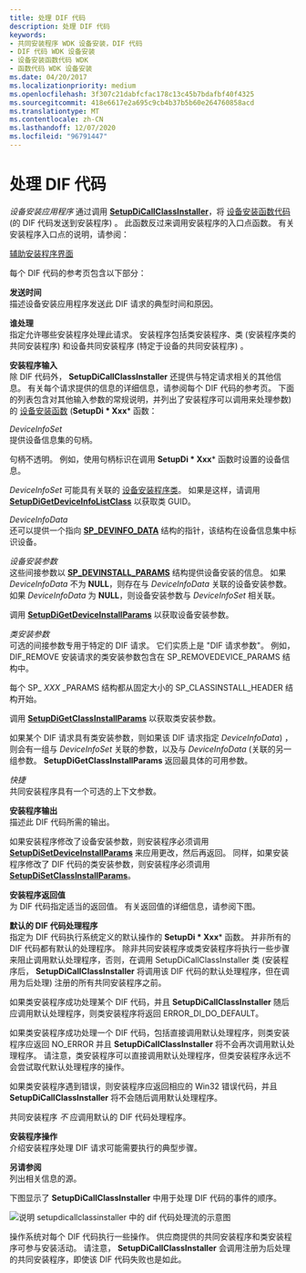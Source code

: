 ```yaml
---
title: 处理 DIF 代码
description: 处理 DIF 代码
keywords:
- 共同安装程序 WDK 设备安装，DIF 代码
- DIF 代码 WDK 设备安装
- 设备安装函数代码 WDK
- 函数代码 WDK 设备安装
ms.date: 04/20/2017
ms.localizationpriority: medium
ms.openlocfilehash: 3f307c21dabfcfac178c13c45b7bdafbf40f4325
ms.sourcegitcommit: 418e6617e2a695c9cb4b37b5b60e264760858acd
ms.translationtype: MT
ms.contentlocale: zh-CN
ms.lasthandoff: 12/07/2020
ms.locfileid: "96791447"
---
```

# <a name="handling-dif-codes"></a>处理 DIF 代码





*设备安装应用程序* 通过调用 [**SetupDiCallClassInstaller**](/windows/win32/api/setupapi/nf-setupapi-setupdicallclassinstaller)，将 [设备安装函数代码](/previous-versions/ff541307(v=vs.85)) (的 DIF 代码发送到安装程序) 。 此函数反过来调用安装程序的入口点函数。 有关安装程序入口点的说明，请参阅：

[辅助安装程序界面](co-installer-interface.md)

每个 DIF 代码的参考页包含以下部分：

<a href="" id="when-sent"></a>**发送时间**  
描述设备安装应用程序发送此 DIF 请求的典型时间和原因。

<a href="" id="who-handles"></a>**谁处理**  
指定允许哪些安装程序处理此请求。 安装程序包括类安装程序、类 (安装程序类的共同安装程序) 和设备共同安装程序 (特定于设备的共同安装程序) 。

<a href="" id="installer-input"></a>**安装程序输入**  
除 DIF 代码外， **SetupDiCallClassInstaller** 还提供与特定请求相关的其他信息。 有关每个请求提供的信息的详细信息，请参阅每个 DIF 代码的参考页。 下面的列表包含对其他输入参数的常规说明，并列出了安装程序可以调用来处理参数) 的 [设备安装函数](/previous-versions/ff541299(v=vs.85)) (**SetupDi * Xxx*** 函数：

<a href="" id="deviceinfoset"></a>*DeviceInfoSet*  
提供设备信息集的句柄。

句柄不透明。 例如，使用句柄标识在调用 **SetupDi * Xxx*** 函数时设置的设备信息。

*DeviceInfoSet* 可能具有关联的 [设备安装程序类](./overview-of-device-setup-classes.md)。 如果是这样，请调用 [**SetupDiGetDeviceInfoListClass**](/windows/win32/api/setupapi/nf-setupapi-setupdigetdeviceinfolistclass) 以获取类 GUID。

<a href="" id="deviceinfodata"></a>*DeviceInfoData*  
还可以提供一个指向 [**SP_DEVINFO_DATA**](/windows/win32/api/setupapi/ns-setupapi-sp_devinfo_data) 结构的指针，该结构在设备信息集中标识设备。

<a href="" id="device-installation-parameters-"></a>*设备安装参数*   
这些间接参数以 [**SP_DEVINSTALL_PARAMS**](/windows/win32/api/setupapi/ns-setupapi-sp_devinstall_params_a) 结构提供设备安装的信息。 如果 *DeviceInfoData* 不为 **NULL**，则存在与 *DeviceInfoData* 关联的设备安装参数。 如果 *DeviceInfoData* 为 **NULL**，则设备安装参数与 *DeviceInfoSet* 相关联。

调用 [**SetupDiGetDeviceInstallParams**](/windows/win32/api/setupapi/nf-setupapi-setupdigetdeviceinstallparamsa) 以获取设备安装参数。

<a href="" id="class-installation-parameters"></a>*类安装参数*  
可选的间接参数专用于特定的 DIF 请求。 它们实质上是 "DIF 请求参数"。 例如，DIF_REMOVE 安装请求的类安装参数包含在 SP_REMOVEDEVICE_PARAMS 结构中。

每个 SP_ *XXX* _PARAMS 结构都从固定大小的 SP_CLASSINSTALL_HEADER 结构开始。

调用 [**SetupDiGetClassInstallParams**](/windows/win32/api/setupapi/nf-setupapi-setupdigetclassinstallparamsa) 以获取类安装参数。

如果某个 DIF 请求具有类安装参数，则如果该 DIF 请求指定 *DeviceInfoData*) ，则会有一组与 *DeviceInfoSet* 关联的参数，以及与 *DeviceInfoData* (关联的另一组参数。 **SetupDiGetClassInstallParams** 返回最具体的可用参数。

<a href="" id="context"></a>*快捷*  
共同安装程序具有一个可选的上下文参数。

<a href="" id="installer-output"></a>**安装程序输出**  
描述此 DIF 代码所需的输出。

如果安装程序修改了设备安装参数，则安装程序必须调用 [**SetupDiSetDeviceInstallParams**](/windows/win32/api/setupapi/nf-setupapi-setupdisetdeviceinstallparamsa) 来应用更改，然后再返回。 同样，如果安装程序修改了 DIF 代码的类安装参数，则安装程序必须调用 [**SetupDiSetClassInstallParams**](/windows/win32/api/setupapi/nf-setupapi-setupdisetclassinstallparamsa)。

<a href="" id="installer-return-value"></a>**安装程序返回值**  
为 DIF 代码指定适当的返回值。 有关返回值的详细信息，请参阅下图。

<a href="" id="default-dif-code-handler"></a>**默认的 DIF 代码处理程序**  
指定为 DIF 代码执行系统定义的默认操作的 **SetupDi * Xxx*** 函数。 并非所有的 DIF 代码都有默认的处理程序。 除非共同安装程序或类安装程序将执行一些步骤来阻止调用默认处理程序，否则，在调用 SetupDiCallClassInstaller 类 (安装程序后， **SetupDiCallClassInstaller** 将调用该 DIF 代码的默认处理程序，但在调用为后处理) 注册的所有共同安装程序之前。

如果类安装程序成功处理某个 DIF 代码，并且 **SetupDiCallClassInstaller** 随后应调用默认处理程序，则类安装程序将返回 ERROR_DI_DO_DEFAULT。

如果类安装程序成功处理一个 DIF 代码，包括直接调用默认处理程序，则类安装程序应返回 NO_ERROR 并且 **SetupDiCallClassInstaller** 将不会再次调用默认处理程序。 请注意，类安装程序可以直接调用默认处理程序，但类安装程序永远不会尝试取代默认处理程序的操作。

如果类安装程序遇到错误，则安装程序应返回相应的 Win32 错误代码，并且 **SetupDiCallClassInstaller** 将不会随后调用默认处理程序。

共同安装程序 *不* 应调用默认的 DIF 代码处理程序。

<a href="" id="installer-operation"></a>**安装程序操作**  
介绍安装程序处理 DIF 请求可能需要执行的典型步骤。

<a href="" id="see-also"></a>**另请参阅**  
列出相关信息的源。

下图显示了 **SetupDiCallClassInstaller** 中用于处理 DIF 代码的事件的顺序。

![说明 setupdicallclassinstaller 中的 dif 代码处理流的示意图](images/dif-flow.png)

操作系统对每个 DIF 代码执行一些操作。 供应商提供的共同安装程序和类安装程序可参与安装活动。 请注意， **SetupDiCallClassInstaller** 会调用注册为后处理的共同安装程序，即使该 DIF 代码失败也是如此。

 

